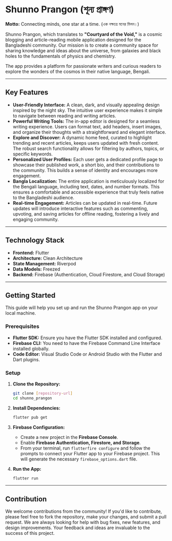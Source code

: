 # Shunno Prangon (শূন্য প্রাঙ্গণ)

**Motto:** Connecting minds, one star at a time. (এক নক্ষত্রে মনের মিলন।)

Shunno Prangon, which translates to **"Courtyard of the Void,"** is a cosmic blogging and article-reading mobile application designed for the Bangladeshi community. Our mission is to create a community space for sharing knowledge and ideas about the universe, from galaxies and black holes to the fundamentals of physics and chemistry.

The app provides a platform for passionate writers and curious readers to explore the wonders of the cosmos in their native language, Bengali.

-----

## Key Features

  * **User-Friendly Interface:** A clean, dark, and visually appealing design inspired by the night sky. The intuitive user experience makes it simple to navigate between reading and writing articles.
  * **Powerful Writing Tools:** The in-app editor is designed for a seamless writing experience. Users can format text, add headers, insert images, and organize their thoughts with a straightforward and elegant interface.
  * **Explore and Discover:** A dynamic home feed, curated to highlight trending and recent articles, keeps users updated with fresh content. The robust search functionality allows for filtering by authors, topics, or specific keywords.
  * **Personalized User Profiles:** Each user gets a dedicated profile page to showcase their published work, a short bio, and their contributions to the community. This builds a sense of identity and encourages more engagement.
  * **Bangla Localization:** The entire application is meticulously localized for the Bengali language, including text, dates, and number formats. This ensures a comfortable and accessible experience that truly feels native to the Bangladeshi audience.
  * **Real-time Engagement:** Articles can be updated in real-time. Future updates will introduce interactive features such as commenting, upvoting, and saving articles for offline reading, fostering a lively and engaging community.

-----

## Technology Stack

  * **Frontend:** Flutter
  * **Architecture:** Clean Architecture
  * **State Management:** Riverpod
  * **Data Models:** Freezed
  * **Backend:** Firebase (Authentication, Cloud Firestore, and Cloud Storage)

-----

## Getting Started

This guide will help you set up and run the Shunno Prangon app on your local machine.

### Prerequisites

  * **Flutter SDK:** Ensure you have the Flutter SDK installed and configured.
  * **Firebase CLI:** You need to have the Firebase Command Line Interface installed globally.
  * **Code Editor:** Visual Studio Code or Android Studio with the Flutter and Dart plugins.

### Setup

1.  **Clone the Repository:**

    ```bash
    git clone [repository-url]
    cd shunno_prangon
    ```

2.  **Install Dependencies:**

    ```bash
    flutter pub get
    ```

3.  **Firebase Configuration:**

      * Create a new project in the **Firebase Console**.
      * Enable **Firebase Authentication, Firestore, and Storage**.
      * From your terminal, run `flutterfire configure` and follow the prompts to connect your Flutter app to your Firebase project. This will generate the necessary `firebase_options.dart` file.

4.  **Run the App:**

    ```bash
    flutter run
    ```

-----

## Contribution

We welcome contributions from the community\! If you'd like to contribute, please feel free to fork the repository, make your changes, and submit a pull request. We are always looking for help with bug fixes, new features, and design improvements. Your feedback and ideas are invaluable to the success of this project.
